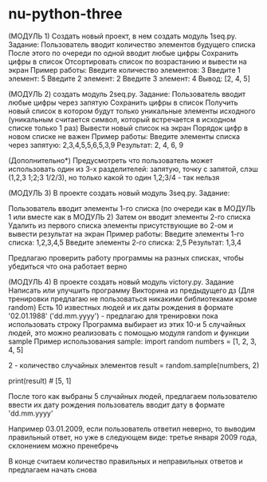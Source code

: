 # nu-python-three

(МОДУЛЬ 1) Создать новый проект, в нем создать модуль 1seq.py. Задание:
Пользователь вводит количество элементов будущего списка
После этого по очереди по одной вводит любые цифры
Сохранить цифры в список
Отсортировать список по возрастанию и вывести на экран
Пример работы: Введите количество элементов: 3
Введите 1 элемент: 5
Введите 2 элемент: 2
Введите 3 элемент: 4
Вывод: [2, 4, 5]

(МОДУЛЬ 2) создать модуль 2seq.py. Задание:
Пользователь вводит любые цифры через запятую
Сохранить цифры в список
Получить новый список в котором будут только уникальные элементы исходного (уникальным считается символ, который встречается в исходном списке только 1 раз)
Вывести новый список на экран
Порядок цифр в новом списке не важен
Пример работы: Введите элементы списка через запятую: 2,3,4,5,5,6,5,3,9
Результат: 2, 4, 6, 9

(Дополнительно*) Предусмотреть что пользователь может использовать один из 3-х разделителей: запятую, точку с запятой, слэш (1,2,3 1;2;3 1/2/3), но только какой то один 1,2;3/4 - так нельзя

(МОДУЛЬ 3) В проекте создать новый модуль 3seq.py. Задание:

Пользователь вводит элементы 1-го списка (по очереди как в МОДУЛЬ 1 или вместе как в МОДУЛЬ 2)
Затем он вводит элементы 2-го списка
Удалить из первого списка элементы присутствующие во 2-ом и вывести результат на экран
Пример работы: Введите элементы 1-го списка: 1,2,3,4,5
Введите элементы 2-го списка: 2,5
Результат: 1,3,4

Предлагаю проверить работу программы на разных списках, чтобы убедиться что она работает верно

(МОДУЛЬ 4) В проекте создать новый модуль victory.py. Задание
Написать или улучшить программу Викторина из предыдущего дз (Для тренировки предлагаю не пользоваться никакими библиотеками кроме random)
Есть 10 известных людей и их даты рождения в формате '02.01.1988' ('dd.mm.yyyy') - предлагаю для тренировки пока использовать строку
Программа выбирает из этих 10-и 5 случайных людей, это можно реализовать с помощью модуля random и функции sample
Пример использования sample:
import random
numbers = [1, 2, 3, 4, 5]

2 - количество случайных элементов
result = random.sample(numbers, 2)

print(result) # [5, 1]

После того как выбраны 5 случайных людей, предлагаем пользователю ввести их дату рождения
пользователь вводит дату в формате 'dd.mm.yyyy'

Например 03.01.2009, если пользователь ответил неверно, то выводим правильный ответ, но уже в следующем виде: третье января 2009 года, склонением можно пренебречь

В конце считаем количество правильных и неправильных ответов и предлагаем начать снова
